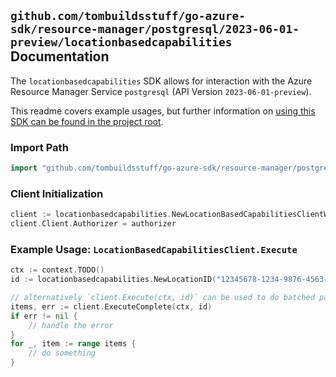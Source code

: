 
## `github.com/tombuildsstuff/go-azure-sdk/resource-manager/postgresql/2023-06-01-preview/locationbasedcapabilities` Documentation

The `locationbasedcapabilities` SDK allows for interaction with the Azure Resource Manager Service `postgresql` (API Version `2023-06-01-preview`).

This readme covers example usages, but further information on [using this SDK can be found in the project root](https://github.com/tombuildsstuff/go-azure-sdk/tree/main/docs).

### Import Path

```go
import "github.com/tombuildsstuff/go-azure-sdk/resource-manager/postgresql/2023-06-01-preview/locationbasedcapabilities"
```


### Client Initialization

```go
client := locationbasedcapabilities.NewLocationBasedCapabilitiesClientWithBaseURI("https://management.azure.com")
client.Client.Authorizer = authorizer
```


### Example Usage: `LocationBasedCapabilitiesClient.Execute`

```go
ctx := context.TODO()
id := locationbasedcapabilities.NewLocationID("12345678-1234-9876-4563-123456789012", "locationValue")

// alternatively `client.Execute(ctx, id)` can be used to do batched pagination
items, err := client.ExecuteComplete(ctx, id)
if err != nil {
	// handle the error
}
for _, item := range items {
	// do something
}
```
